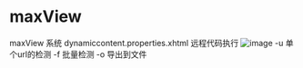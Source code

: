 # maxView
maxView 系统 dynamiccontent.properties.xhtml 远程代码执行
![image](https://github.com/user-attachments/assets/9848c710-b09e-4a6d-a7b8-4624583cc659)
-u 单个url的检测
-f 批量检测
-o 导出到文件
